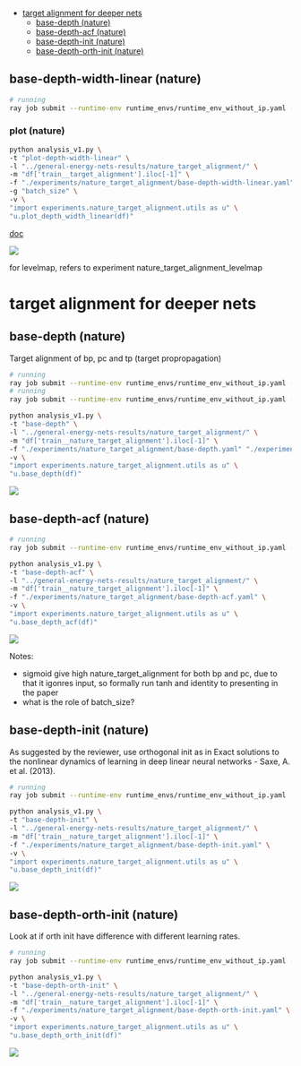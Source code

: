 - [target alignment for deeper nets](#target-alignment-for-deeper-nets)
  - [base-depth (nature)](#base-depth-nature)
  - [base-depth-acf (nature)](#base-depth-acf-nature)
  - [base-depth-init (nature)](#base-depth-init-nature)
  - [base-depth-orth-init (nature)](#base-depth-orth-init-nature)

<!-- # base

```bash

ray job submit --runtime-env runtime_envs/runtime_env_without_ip.yaml --address $PSSR --  python main.py -c nature_target_alignment/base
```

## plot

```bash
python analysis_v1.py \
-t "plot" \
-l "../general-energy-nets-results/nature_target_alignment/" \
-m "df['train__target_alignment'].iloc[-1]" \
-f "./experiments/nature_target_alignment/base.yaml" \
-v \
"import experiments.nature_target_alignment.utils as u" \
"u.plot(df)"
```

![](./plot-.png)

# base-iteration

```bash

ray job submit --runtime-env runtime_envs/runtime_env_without_ip.yaml --address $PSSR --  python main.py -c nature_target_alignment/base-iteration
```

## plot

```bash
python analysis_v1.py \
-t "plot-iteration" \
-l "../general-energy-nets-results/nature_target_alignment/" \
-m "compress_plot('train__target_alignment','training_iteration')" \
-f "./experiments/nature_target_alignment/base-iteration.yaml" \
-v \
"import experiments.nature_target_alignment.utils as u" \
"u.plot_iteration(df)"
```

![](./plot-iteration-.png)

## plot-loss

```bash
python analysis_v1.py \
-t "plot-loss-iteration" \
-l "../general-energy-nets-results/nature_target_alignment/" \
-m "compress_plot('train:loss','training_iteration')" \
-f "./experiments/nature_target_alignment/base-iteration.yaml" \
-v \
"import experiments.nature_target_alignment.utils as u" \
"u.plot_iteration(df,'loss')"
```

![](./plot-loss-iteration-.png)

# base-acf

```bash

ray job submit --runtime-env runtime_envs/runtime_env_without_ip.yaml --address $PSSR --  python main.py -c nature_target_alignment/base-acf-Sigmoid
ray job submit --runtime-env runtime_envs/runtime_env_without_ip.yaml --address $PSSR --  python main.py -c nature_target_alignment/base-acf-Tanh
ray job submit --runtime-env runtime_envs/runtime_env_without_ip.yaml --address $PSSR --  python main.py -c nature_target_alignment/base-acf-ReLU
ray job submit --runtime-env runtime_envs/runtime_env_without_ip.yaml --address $PSSR --  python main.py -c nature_target_alignment/base-acf-None
```

## plot

```bash
python analysis_v1.py \
-t "plot-acf" \
-l "../general-energy-nets-results/nature_target_alignment/" \
-m "df['train:prediction_std'].iloc[-1]" \
-f "./experiments/nature_target_alignment/base-acf-Sigmoid.yaml" "./experiments/nature_target_alignment/base-acf-Tanh.yaml" "./experiments/nature_target_alignment/base-acf-ReLU.yaml" "./experiments/nature_target_alignment/base-acf-None.yaml" \
-v \
"import experiments.nature_target_alignment.utils as u" \
"u.plot_acf(df)"
```

![](./plot-acf-.png) -->

<!-- # base-depth-width

```bash
ray job submit --runtime-env runtime_envs/runtime_env_without_ip.yaml --address $PSSR --  ray job submit --runtime-env runtime_envs/runtime_env_without_ip.yaml --address $PSSR --  python main.py -c nature_target_alignment/base-depth-width
``` -->

<!-- ## plot

```bash
python analysis_v1.py \
-t "plot-depth-width" \
-l "../general-energy-nets-results/nature_target_alignment/" \
-m "df['train__target_alignment'].iloc[-1]" \
-f "./experiments/nature_target_alignment/base-depth-width.yaml" \
-v \
"import experiments.nature_target_alignment.utils as u" \
"u.plot_depth_width(df)"
```

![](./plot-depth-width-.png) -->

## base-depth-width-linear (nature)

```bash
# running
ray job submit --runtime-env runtime_envs/runtime_env_without_ip.yaml --address $PSSR --  ray job submit --runtime-env runtime_envs/runtime_env_without_ip.yaml --address $PSSR --  python main.py -c nature_target_alignment/base-depth-width-linear
```

### plot (nature)

```bash
python analysis_v1.py \
-t "plot-depth-width-linear" \
-l "../general-energy-nets-results/nature_target_alignment/" \
-m "df['train__target_alignment'].iloc[-1]" \
-f "./experiments/nature_target_alignment/base-depth-width-linear.yaml" \
-g "batch_size" \
-v \
"import experiments.nature_target_alignment.utils as u" \
"u.plot_depth_width_linear(df)"
```

[doc](./plot-depth-width-linear.md)

![](./plot-depth-width-linear-1.png)

<!-- ## base-width-linear

```bash

ray job submit --runtime-env runtime_envs/runtime_env_without_ip.yaml --address $PSSR --  python main.py -c nature_target_alignment/base-width-linear
```

### plot

```bash

python analysis_v1.py \
-t "plot-width-linear" \
-l "../general-energy-nets-results/nature_target_alignment/" \
-m "df['train__target_alignment'].iloc[-1]" \
-f "./experiments/nature_target_alignment/base-width-linear.yaml" \
-g "batch_size" \
-v \
"import experiments.nature_target_alignment.utils as u" \
"u.plot_width_linear(df)"
```

[doc](./plot-width-linear.md)

This still does not provide insights on why PC performs better with smaller hidden sizes.

## plot-prediction_std

```bash
python analysis_v1.py \
-t "plot-prediction_std-depth-width" \
-l "../general-energy-nets-results/nature_target_alignment/" \
-m "df['train:prediction_std'].iloc[-1]" \
-f "./experiments/nature_target_alignment/base-depth-width.yaml" \
-v \
"import experiments.nature_target_alignment.utils as u" \
"u.plot_depth_width(df,'prediction_std')"
```

![](./plot-prediction_std-depth-width-.png)

# base-acf-init

```bash

ray job submit --runtime-env runtime_envs/runtime_env_without_ip.yaml --address $PSSR --  python main.py -c nature_target_alignment/base-acf-init
```

## plot-acf-init

```bash
python analysis_v1.py \
-t "plot-acf-init" \
-l "../general-energy-nets-results/nature_target_alignment/" \
-m "df['train__target_alignment'].iloc[-1]" \
-f "./experiments/nature_target_alignment/base-acf-init.yaml" \
-v \
"import experiments.nature_target_alignment.utils as u" \
"u.plot_acf_init(df)"
```

![](./plot-acf-init-.png)

# base-112

Simulating the problem in figure 1 about interference.

```bash

ray job submit --runtime-env runtime_envs/runtime_env_without_ip.yaml --address $PSSR --  python main.py -c nature_target_alignment/base-112
```

## plot-112

```bash
python analysis_v1.py \
-t "plot-112" \
-l "../general-energy-nets-results/nature_target_alignment/" \
-m "compress_plot('prediction','training_iteration')" \
-f "./experiments/nature_target_alignment/base-112.yaml" \
-v \
"import experiments.nature_target_alignment.utils as u" \
"u.plot_112(df)"
```

![](./plot-112-.png)

# base-112-lr

Simulating the problem in figure 1 about interference, with search on learning rate.

```bash
# done
ray job submit --runtime-env runtime_envs/runtime_env_without_ip.yaml --address $PSSR --  python main.py -c nature_target_alignment/base-112-lr
```

```bash
# done
python analysis_v1.py \
-t "plot-112-lr" \
-l "../general-energy-nets-results/nature_target_alignment/" \
-m "compress_plot('prediction','training_iteration')" \
-f "./experiments/nature_target_alignment/base-112-lr.yaml" \
-v \
"import experiments.nature_target_alignment.utils as u" \
"u.plot_112_lr(df)"
```

![](./plot-112-lr-.png)

<!-- # base-112-lr-first

Simulating the problem in figure 1 about interference, with search on learning rate, only the first iteration.

```bash
# done
ray job submit --runtime-env runtime_envs/runtime_env_without_ip.yaml --address $PSSR --  python main.py -c nature_target_alignment/base-112-lr-first-bp
# done
ray job submit --runtime-env runtime_envs/runtime_env_without_ip.yaml --address $PSSR --  python main.py -c nature_target_alignment/base-112-lr-first-pc
```

```bash
# done
python analysis_v1.py \
-t "plot-112-lr-first" \
-l "../general-energy-nets-results/nature_target_alignment/" \
-m "compress_plot('prediction','training_iteration')" \
-f "./experiments/nature_target_alignment/base-112-lr-first-bp.yaml" "./experiments/nature_target_alignment/base-112-lr-first-pc.yaml" \
-v \
"import experiments.nature_target_alignment.utils as u" \
"u.plot_112_lr_first(df)"
```

![](./plot-112-lr-first-.png) -->

<!-- # base-112-heatmap-traj

Simulating the problem in figure 1 about interference, for a traj in hearmap

```bash
# done
ray job submit --runtime-env runtime_envs/runtime_env_without_ip.yaml --address $PSSR --  python main.py -c nature_target_alignment/base-112-heatmap-traj
```

```bash
# done
python analysis_v1.py \
-t "plot-112-heatmap-traj" \
-l "../general-energy-nets-results/nature_target_alignment/" \
-m "compress_plot('prediction','training_iteration')" \
-f "./experiments/nature_target_alignment/base-112-heatmap-traj.yaml" \
-v \
"import experiments.nature_target_alignment.utils as u" \
"u.plot_112_heatmap_traj(df)"
```

![](./plot-112-heatmap-traj-.png)

# base-112-heatmap

Simulating the problem in figure 1 about interference, for a heatmap

```bash
# done
ray job submit --runtime-env runtime_envs/runtime_env_without_ip.yaml --address $PSSR --  python main.py -c nature_target_alignment/base-112-heatmap
```

```bash
# done
python analysis_v1.py \
-t "plot-112-heatmap" \
-l "../general-energy-nets-results/nature_target_alignment/" \
-m "df['loss'].iloc[-1]" \
-f "./experiments/nature_target_alignment/base-112-heatmap.yaml" \
-v \
"import experiments.nature_target_alignment.utils as u" \
"u.plot_112_heatmap(df)"
```

![](./plot-112-heatmap-.png) -->

for levelmap, refers to experiment nature_target_alignment_levelmap

# target alignment for deeper nets

## base-depth (nature)

Target alignment of bp, pc and tp (target propropagation)

```bash
# running
ray job submit --runtime-env runtime_envs/runtime_env_without_ip.yaml --address $PSSR --  python main.py -c nature_target_alignment/base-depth
# running
ray job submit --runtime-env runtime_envs/runtime_env_without_ip.yaml --address $PSSR --  python main.py -c nature_target_alignment/base-depth-tp
```

```bash
python analysis_v1.py \
-t "base-depth" \
-l "../general-energy-nets-results/nature_target_alignment/" \
-m "df['train__nature_target_alignment'].iloc[-1]" \
-f "./experiments/nature_target_alignment/base-depth.yaml" "./experiments/nature_target_alignment/base-depth-tp.yaml" \
-v \
"import experiments.nature_target_alignment.utils as u" \
"u.base_depth(df)"
```

![](./base-depth-.png)

## base-depth-acf (nature)

```bash
# running
ray job submit --runtime-env runtime_envs/runtime_env_without_ip.yaml --address $PSSR --  python main.py -c nature_target_alignment/base-depth-acf
```

```bash
python analysis_v1.py \
-t "base-depth-acf" \
-l "../general-energy-nets-results/nature_target_alignment/" \
-m "df['train__nature_target_alignment'].iloc[-1]" \
-f "./experiments/nature_target_alignment/base-depth-acf.yaml" \
-v \
"import experiments.nature_target_alignment.utils as u" \
"u.base_depth_acf(df)"
```

![](./base-depth-acf-.png)

Notes:
- sigmoid give high nature_target_alignment for both bp and pc, due to that it igonres input, so formally run tanh and identity to presenting in the paper
- what is the role of batch_size?

## base-depth-init (nature)

As suggested by the reviewer, use orthogonal init as in Exact solutions to the nonlinear dynamics of learning in deep linear neural networks - Saxe, A. et al. (2013).

```bash
# running
ray job submit --runtime-env runtime_envs/runtime_env_without_ip.yaml --address $PSSR --  python main.py -c nature_target_alignment/base-depth-init
```

```bash
python analysis_v1.py \
-t "base-depth-init" \
-l "../general-energy-nets-results/nature_target_alignment/" \
-m "df['train__nature_target_alignment'].iloc[-1]" \
-f "./experiments/nature_target_alignment/base-depth-init.yaml" \
-v \
"import experiments.nature_target_alignment.utils as u" \
"u.base_depth_init(df)"
```

![](./base-depth-init-.png)

## base-depth-orth-init (nature)

Look at if orth init have difference with different learning rates.

```bash
# running
ray job submit --runtime-env runtime_envs/runtime_env_without_ip.yaml --address $PSSR --  python main.py -c nature_target_alignment/base-depth-orth-init
```

```bash
python analysis_v1.py \
-t "base-depth-orth-init" \
-l "../general-energy-nets-results/nature_target_alignment/" \
-m "df['train__nature_target_alignment'].iloc[-1]" \
-f "./experiments/nature_target_alignment/base-depth-orth-init.yaml" \
-v \
"import experiments.nature_target_alignment.utils as u" \
"u.base_depth_orth_init(df)"
```

![](./base-depth-orth-init-.png)

<!-- ## base-prospective-index

I suggested to compute the prospective index for hidden layers in one of the simulations of target alignment (Figure 3e), e.g. for a linear PCN with 6 layers.

```bash
# pending: learning rate 0.1
ray job submit --runtime-env runtime_envs/runtime_env_without_ip.yaml --address $PSSR --  python main.py -c nature_target_alignment/base-prospective-index
```

```bash
# waiting
python analysis_v1.py \
-t "base-prospective-index" \
-l "../general-energy-nets-results/nature_target_alignment/" \
-m "df['train__prospective_index'].iloc[-1]" \
-f "./experiments/nature_target_alignment/base-prospective-index.yaml" \
-v \
"import experiments.nature_target_alignment.utils as u" \
"u.base_prospective_index(df)"
```

![](./base-prospective-index-.png)

```bash
# waiting
python analysis_v1.py \
-t "base-target-alignment" \
-l "../general-energy-nets-results/nature_target_alignment/" \
-m "df['train__nature_target_alignment'].iloc[-1]" \
-f "./experiments/nature_target_alignment/base-prospective-index.yaml" \
-v \
"import experiments.nature_target_alignment.utils as u" \
"u.base_nature_target_alignment(df)"
```

![](./base-target-alignment-.png) -->